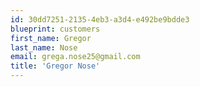 ```yaml
---
id: 30dd7251-2135-4eb3-a3d4-e492be9bdde3
blueprint: customers
first_name: Gregor
last_name: Nose
email: grega.nose25@gmail.com
title: 'Gregor Nose'
---
```

